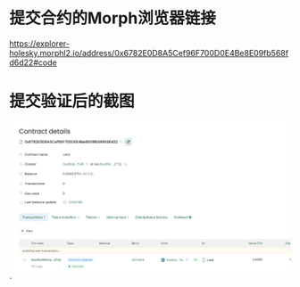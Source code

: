 # 提交合约的Morph浏览器链接
https://explorer-holesky.morphl2.io/address/0x6782E0D8A5Cef96F700D0E4Be8E09fb568fd6d22#code

# 提交验证后的截图
![](./verify.jpg)·